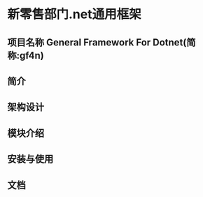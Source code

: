 # 新零售部门.net通用框架

## 项目名称 General Framework For Dotnet(简称:gf4n)

## 简介

## 架构设计

## 模块介绍

## 安装与使用

## 文档

